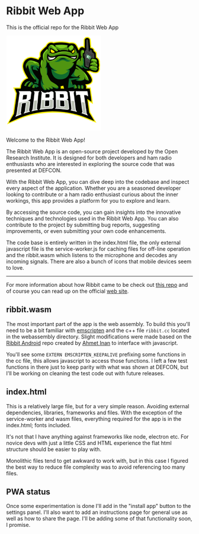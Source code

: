# Ribbit Web App

This is the official repo for the Ribbit Web App

![Ribbit Icon](/ribbiticon-256.png)

Welcome to the Ribbit Web App!

The Ribbit Web App is an open-source project developed by the Open Research Institute. It is designed for both developers and ham radio enthusiasts who are interested in exploring the source code that was presented at DEFCON.

With the Ribbit Web App, you can dive deep into the codebase and inspect every aspect of the application. Whether you are a seasoned developer looking to contribute or a ham radio enthusiast curious about the inner workings, this app provides a platform for you to explore and learn.

By accessing the source code, you can gain insights into the innovative techniques and technologies used in the Ribbit Web App. You can also contribute to the project by submitting bug reports, suggesting improvements, or even submitting your own code enhancements.

The code base is entirely written in the index.html file, the only external javascript file is the service-worker.js for caching files for off-line operation and the ribbit.wasm which listens to the microphone and decodes any incoming signals. There are also a bunch of icons that mobile devices seem to love.

---

For more information about how Ribbit came to be check out [this repo](https://github.com/OpenResearchInstitute/ribbit) and of course you can read up on the official [web site](https://ribbitradio.org).

## ribbit.wasm

The most important part of the app is the web assembly. To build this you'll need to be a bit familiar with [emscripten](https://emscripten.org/) and the c++ file `ribbit.cc`  located in the webassembly directory. Slight modifications were made based on the [Ribbit Android](https://github.com/OpenResearchInstitute/Ribbit_Android) repo created by [Ahmet Inan](https://github.com/xdsopl) to interface with javascript.

You'll see some `EXTERN EMSCRIPTEN_KEEPALIVE` prefixing some functions in the cc file, this allows javascript to access those functions. I left a few test functions in there just to keep parity with what was shown at DEFCON, but I'll be working on cleaning the test code out with future releases.

## index.html

This is a relatively large file, but for a very simple reason. Avoiding external dependencies, libraries, frameworks and files. With the exception of the service-worker and wasm files, everything required for the app is in the index.html; fonts included.

It's not that I have anything against frameworks like node, electron etc. For novice devs with just a little CSS and HTML experience the flat html structure should be easier to play with.

Monolithic files tend to get awkward to work with, but in this case I figured the best way to reduce file complexity was to avoid referencing too many files.

## PWA status

Once some experimentation is done I'll add in the "install app" button to the settings panel. I'll also want to add an instructions page for general use as well as how to share the page. I'll be adding some of that functionality soon, I promise.
